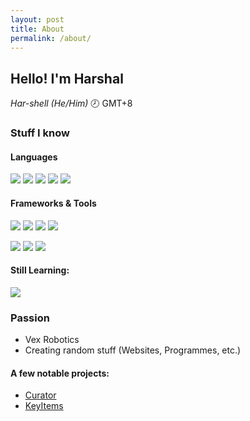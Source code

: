 ```yaml
---
layout: post 
title: About 
permalink: /about/
---
```

## Hello! I'm Harshal

_Har-shell (He/Him)_
🕗 GMT+8

### Stuff I know

#### Languages

![](https://img.shields.io/badge/Python-ffd343?style=for-the-badge&logo=python&logoColor=3776ab&link=https%3A%2F%2Fwww.python.org%2F)
![](https://img.shields.io/badge/C%2B%2B-004488?style=for-the-badge&logo=cplusplus&link=https%3A%2F%2Fcplusplus.com%2F)
![](https://img.shields.io/badge/HTML%2FCSS-052d56?style=for-the-badge&logo=html5&link=https%3A%2F%2Fhtml.spec.whatwg.org%2F)
![](https://img.shields.io/badge/Rust-a72145?style=for-the-badge&logo=rust&link=https%3A%2F%2Fwww.rust-lang.org%2F)
![](https://img.shields.io/badge/Java-04536f?style=for-the-badge&logo=oracle&link=https%3A%2F%2Fwww.java.com%2Fen%2F)

#### Frameworks & Tools

![](https://img.shields.io/badge/Flask-white?style=for-the-badge&logo=flask&link=https%3A%2F%2Fflask.palletsprojects.com%2Fen%2Fstable%2F)
![](https://img.shields.io/badge/git-2a2a2a?style=for-the-badge&logo=git&link=https%3A%2F%2Fgit-scm.com%2F)
![](https://img.shields.io/badge/Figma-2c2c2c?style=for-the-badge&logo=figma&link=https%3A%2F%2Fwww.figma.com%2F)
![](https://img.shields.io/badge/Jetbrains%20IDEs-black?style=for-the-badge&logo=jetbrains&link=https%3A%2F%2Fwww.jetbrains.com%2F)

![](https://img.shields.io/badge/Fusion%20360-ff6a04?style=for-the-badge&logo=autodesk&link=https%3A%2F%2Fwww.autodesk.com%2Fproducts%2Ffusion-360%2F)
![](https://img.shields.io/badge/Zed-7b7b7b?style=for-the-badge&logo=zedindustries&link=https%3A%2F%2Fzed.dev%2F)
![](https://img.shields.io/badge/Termius-0a1325?style=for-the-badge&logo=termius&link=https%3A%2F%2Ftermius.com%2Findex.html)

#### Still Learning:

![](https://img.shields.io/badge/Javascript-115193?style=for-the-badge&logo=javascript&link=https%3A%2F%2Fecma-international.org%2Fpublications-and-standards%2Fstandards%2Fecma-262%2F)

### Passion

- Vex Robotics
- Creating random stuff (Websites, Programmes, etc.)

#### A few notable projects:

- [Curator](https://github.com/Saturnyx/curator)
- [KeyItems](https://modrinth.com/mod/keyitems)